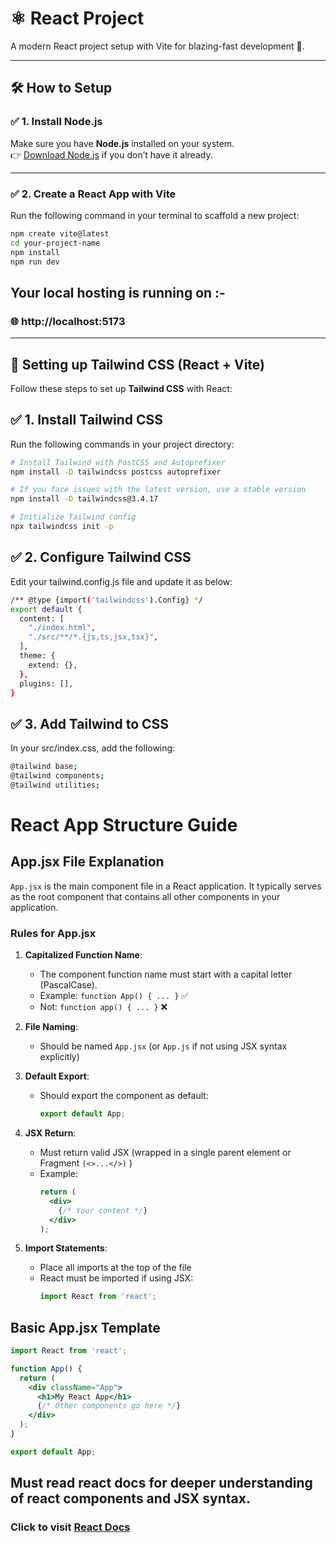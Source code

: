 # ⚛️ React Project

A modern React project setup with Vite for blazing-fast development 🚀.

---

## 🛠 How to Setup

### ✅ 1. Install Node.js
Make sure you have **Node.js** installed on your system.  
👉 [Download Node.js](https://nodejs.org/) if you don’t have it already.

---

### ✅ 2. Create a React App with Vite

Run the following command in your terminal to scaffold a new project:

```bash
npm create vite@latest
cd your-project-name
npm install
npm run dev
```

## Your local hosting is running on :-
### 🌐 http://localhost:5173

---

## 🎨 Setting up Tailwind CSS (React + Vite)

Follow these steps to set up **Tailwind CSS** with React:  


## ✅ 1. Install Tailwind CSS

Run the following commands in your project directory:  

```bash
# Install Tailwind with PostCSS and Autoprefixer
npm install -D tailwindcss postcss autoprefixer

# If you face issues with the latest version, use a stable version
npm install -D tailwindcss@3.4.17

# Initialize Tailwind config
npx tailwindcss init -p
```

## ✅ 2. Configure Tailwind CSS
Edit your tailwind.config.js file and update it as below:

```bash
/** @type {import('tailwindcss').Config} */
export default {
  content: [
    "./index.html",
    "./src/**/*.{js,ts,jsx,tsx}",
  ],
  theme: {
    extend: {},
  },
  plugins: [],
}
```
## ✅ 3. Add Tailwind to CSS
In your src/index.css, add the following:

```bash
@tailwind base;
@tailwind components;
@tailwind utilities;
```

# React App Structure Guide

## App.jsx File Explanation

`App.jsx` is the main component file in a React application. It typically serves as the root component that contains all other components in your application.

### Rules for App.jsx

1. **Capitalized Function Name**: 
   - The component function name must start with a capital letter (PascalCase).
   - Example: `function App() { ... }` ✅
   - Not: `function app() { ... }` ❌

2. **File Naming**:
   - Should be named `App.jsx` (or `App.js` if not using JSX syntax explicitly)

3. **Default Export**:
   - Should export the component as default:
     ```jsx
     export default App;
     ```

4. **JSX Return**:
   - Must return valid JSX (wrapped in a single parent element or Fragment  ```(<>...</>)``` )
   - Example:
     ```jsx
     return (
       <div>
         {/* Your content */}
       </div>
     );
     ```

5. **Import Statements**:
   - Place all imports at the top of the file
   - React must be imported if using JSX:
     ```jsx
     import React from 'react';
     ```

## Basic App.jsx Template

```jsx
import React from 'react';

function App() {
  return (
    <div className="App">
      <h1>My React App</h1>
      {/* Other components go here */}
    </div>
  );
}

export default App;

```
## Must read react docs for deeper understanding of react components and JSX syntax. 
### Click to visit [React Docs](https://react.dev/reference/react)